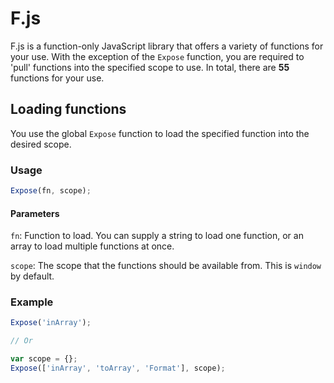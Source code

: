 # F.js
F.js is a function-only JavaScript library that offers a variety of functions for your use. With the exception of the `Expose` function, you are required to 'pull' functions into the specified scope to use. In total, there are **55** functions for your use.

## Loading functions
You use the global `Expose` function to load the specified function into the desired scope.

### Usage
```javascript
Expose(fn, scope);
```

#### Parameters
`fn`: Function to load. You can supply a string to load one function, or an array to load multiple functions at once.

`scope`: The scope that the functions should be available from. This is `window` by default.

### Example
```javascript
Expose('inArray');

// Or

var scope = {};
Expose(['inArray', 'toArray', 'Format'], scope);
```

